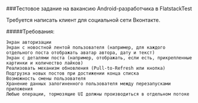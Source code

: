 ###Тестовое задание на вакансию Android-разработчика в FlatstackTest

Требуется написать клиент для социальной сети Вконтакте.

#####Требования:

    Экран авторизации
    Экран с новостной лентой пользователя (например, для каждого отдельного поста отображать аватар автора, дату и текст)
    Экран с деталями поста (например, отображать, если есть, прикрепленные картинки и количество лайков)
    Реализовать механизм обновления (Pull-to-Refresh или кнопка)
    Подгрузка новых постов при достижении конца списка
    Возможность смены пользователя
    Хранение данных залогиненного пользователя между перезапусками приложения
    Любые операции, тормозящие UI должны производиться в отдельном потоке
